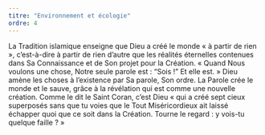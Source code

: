 ```yaml
---
titre: "Environnement et écologie"
ordre: 4
---
```


La Tradition islamique enseigne que Dieu a créé le monde « à partir de rien », c’est-à-dire à partir de rien d’autre que les réalités éternelles contenues dans Sa Connaissance et de Son projet pour la Création. « Quand Nous voulons une chose, Notre seule parole est : “Sois !” Et elle est. » Dieu amène les choses à l’existence par Sa parole, Son ordre. La Parole crée le monde et le sauve, grâce à la révélation qui est comme une nouvelle création. Comme le dit le Saint Coran, c’est Dieu « qui a créé sept cieux superposés sans que tu voies que le Tout Miséricordieux ait laissé échapper quoi que ce soit dans la Création. Tourne le regard : y vois-tu quelque faille ? »